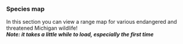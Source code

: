 ### Species map

In this section you can view a range map for various endangered and threatened Michigan wildlife!
<br>
<b><i>Note: it takes a little while to load, especially the first time</b></i>